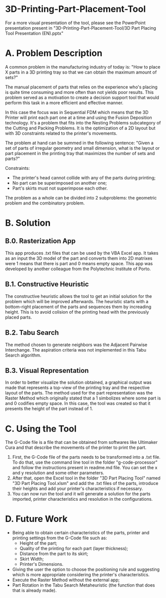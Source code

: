 # 3D-Printing-Part-Placement-Tool
For a more visual presentation of the tool, please see the PowerPoint presentation present in "3D-Printing-Part-Placement-Tool/3D Part Placing Tool Presentation (EN).pptx"

# A. Problem Description
A common problem in the manufacturing industry of today is: 
"How to place X parts in a 3D printing tray so that we can obtain the maximum amount of sets?"

The manual placement of parts that relies on the experience who's placing is quite time consuming and more often than not yields poor results. This problem served as a motivation to create a decision support tool that would perform this task in a more efficient and effective manner.

In this case the focus was in Sequential FDM which means that the 3D Printer will print each part one at a time and using the Fusion Deposition technology. It's a problem that fits into the Nesting Problems subcategory of the Cutting and Packing Problems. It is the optimization of a 2D layout but with 3D constraints related to the printer's movements.

The problem at hand can be summed in the following sentence: 
"Given a set of parts of irregular geometry and small dimension, what is the layout or part placement in the printing tray that maximizes the number of sets and parts?"

Constraints:
  * The printer's head cannot collide with any of the parts during printing;
  * No part can be superimposed on another one;
  * Part's skirts must not superimpose each other.

The problem as a whole can be divided into 2 subproblems: the geometric problem and the combinatory problem.
  
# B. Solution

  ## B.0. Rasterization App
  This app produces .txt files that can be used by the VBA Excel app. It takes as an input the 3D model of the part and converts them into 2D matrixes were 1 means that there is part and 0 means empty space. This app was developed by another colleague from the Polytechnic Institute of Porto.
  
  ## B.1. Constructive Heuristic
  The constructive heuristic allows the tool to get an initial solution for the problem which will be improved afterwards. The heuristic starts with a bottom-right placement of the parts and sequences them by increading height. This is to avoid colision of the printing head with the previously placed parts.
  
  ## B.2. Tabu Search
  The method chosen to generate neighbors was the Adjacent Pairwise Interchange. The aspiration criteria was not implemented in this Tabu Search algorithm.
  
  ## B.3. Visual Representation
  In order to better visualize the solution obtained, a graphical output was made that represents a top-view of the printing tray and the respective layout of the parts.
  The method used for the part representation was the Raster Method which originally stated that a 1 simbolizes where some part is and 0 codifies empty space.
  In this case, the tool was created so that it presents the height of the part instead of 1.
  
# C. Using the Tool
  The G-Code file is a file that can be obtained from softwares like Ultimaker Cura and that describe the movements of the printer to print the part.
  1. First, the G-Code file of the parts needs to be transformed into a .txt file. To do that, use the command line tool in the folder "g-code-processor" and follow the instructions present in readme.md file. You can set the x and y resolution and some other parameters.
  2. After that, open the Excel tool in the folder "3D Part Placing Tool" named "3D Part Placing Tool.xlsm" and add the .txt files of the parts, introduce their heights and add your printer's characteristics if necessary. 
  3. You can now run the tool and it will generate a solution for the parts imported, printer characteristics and resolution in the configurations.
  
# D. Future Work
  - Being able to obtain certain characteristics of the parts, printer and printing settings from the G-Code file such as:
      - Height of the part;
      - Quality of the printing for each part (layer thickness);
      - Distance from the part to its skirt;
      - Skirt Width;
      - Printer's Dimensions.
  - Giving the user the option to choose the positioning rule and suggesting which is more appropriate considering the printer's characteristics.
  - Execute the Raster Method without the external app;
  - Part Rotation in the Tabu Search Metaheuristic (the function that does that is already made).

